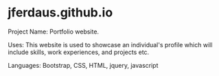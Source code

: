 # jferdaus.github.io

Project Name: Portfolio website.

Uses: This website is used to showcase an individual's profile which will include skills, work experiences, and projects etc.

Languages: Bootstrap, CSS, HTML, jquery, javascript

